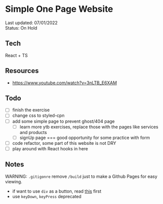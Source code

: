 # Simple One Page Website

Last updated: 07/01/2022  
Status: On Hold

## Tech

React + TS

## Resources

- <https://www.youtube.com/watch?v=3nLTB_E6XAM>

## Todo

- [ ] finish the exercise
- [ ] change css to styled-cpn
- [ ] add some simple page to prevent ghost/404 page
  - [ ] learn more ytb exercises, replace those with the pages like services and products
  - [ ] signUp page === good opportunity for some practice with form
- [ ] code refactor, some part of this website is not DRY
- [ ] play around with React hooks in here

## Notes

WARNING: `.gitigonre` remove `/build` just to make a Github Pages for easy viewing.

- if want to use `div` as a button, read [this](https://github.com/jsx-eslint/eslint-plugin-jsx-a11y/blob/HEAD/docs/rules/no-static-element-interactions.md) first
- use `keyDown`, `keyPress` deprecated
